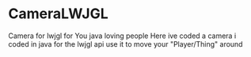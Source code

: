 CameraLWJGL
===========

Camera for lwjgl for You java loving people
Here ive coded a camera i coded in java for the lwjgl api
use it to move your "Player/Thing" around
